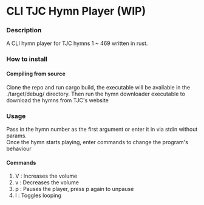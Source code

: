 # CLI TJC Hymn Player (WIP)
### Description
A CLI hymn player for TJC hymns 1 ~ 469 written in rust.
### How to install
#### Compiling from source
Clone the repo and run cargo build, the executable will be avaliable in the ./target/debug/ directory.
Then run the hymn downloader executable to download the hymns from TJC's website
### Usage
Pass in the hymn number as the first argument or enter it in via stdin without params. <br/>
Once the hymn starts playing, enter commands to change the program's behaviour
#### Commands
1. V : Increases the volume
2. v : Decreases the volume
3. p : Pauses the player, press p again to unpause
4. l : Toggles looping
